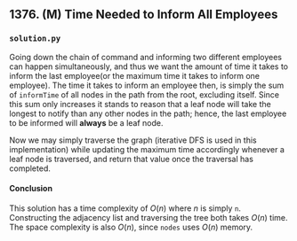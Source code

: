## 1376. (M) Time Needed to Inform All Employees

### `solution.py`

Going down the chain of command and informing two different employees can happen simultaneously, and thus we want the amount of time it takes to inform the last employee(or the maximum time it takes to inform one employee). The time it takes to inform an employee then, is simply the sum of `informTime` of all nodes in the path from the root, excluding itself. Since this sum only increases it stands to reason that a leaf node will take the longest to notify than any other nodes in the path; hence, the last employee to be informed will **always** be a leaf node.  

Now we may simply traverse the graph (iterative DFS is used in this implementation) while updating the maximum time accordingly whenever a leaf node is traversed, and return that value once the traversal has completed.  



#### Conclusion

This solution has a time complexity of $O(n)$ where $n$ is simply `n`. Constructing the adjacency list and traversing the tree both takes $O(n)$ time. The space complexity is also $O(n)$, since `nodes` uses $O(n)$ memory.  


